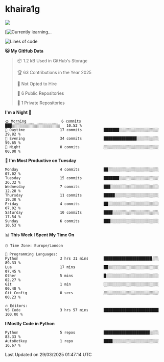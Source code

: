 # khaira1g

![](https://komarev.com/ghpvc/?username=khaira1g)

[![Currently learning...](https://github-readme-tech-stack.vercel.app/api/cards?title=Currently+learning...&lineCount=1&line1=python%2Cpython%2Cfff100%3Bhtml5%2Chtml5%2Cff5800%3Bcss%2Ccss%2C00e0ff%3Bjavascript%2Cjavascript%2Cfff100%3B)

<!--START_SECTION:waka-->
![Lines of code](https://img.shields.io/badge/From%20Hello%20World%20I%27ve%20Written-4.1%20thousand%20lines%20of%20code-blue)

**🐱 My GitHub Data** 

> 📦 1.2 kB Used in GitHub's Storage 
 > 
> 🏆 63 Contributions in the Year 2025
 > 
> 🚫 Not Opted to Hire
 > 
> 📜 6 Public Repositories 
 > 
> 🔑 1 Private Repositories 
 > 
**I'm a Night 🦉** 

```text
🌞 Morning                6 commits           ███░░░░░░░░░░░░░░░░░░░░░░   10.53 % 
🌆 Daytime                17 commits          ███████░░░░░░░░░░░░░░░░░░   29.82 % 
🌃 Evening                34 commits          ███████████████░░░░░░░░░░   59.65 % 
🌙 Night                  0 commits           ░░░░░░░░░░░░░░░░░░░░░░░░░   00.00 % 
```
📅 **I'm Most Productive on Tuesday** 

```text
Monday                   4 commits           ██░░░░░░░░░░░░░░░░░░░░░░░   07.02 % 
Tuesday                  15 commits          ███████░░░░░░░░░░░░░░░░░░   26.32 % 
Wednesday                7 commits           ███░░░░░░░░░░░░░░░░░░░░░░   12.28 % 
Thursday                 11 commits          █████░░░░░░░░░░░░░░░░░░░░   19.30 % 
Friday                   4 commits           ██░░░░░░░░░░░░░░░░░░░░░░░   07.02 % 
Saturday                 10 commits          ████░░░░░░░░░░░░░░░░░░░░░   17.54 % 
Sunday                   6 commits           ███░░░░░░░░░░░░░░░░░░░░░░   10.53 % 
```


📊 **This Week I Spent My Time On** 

```text
🕑︎ Time Zone: Europe/London

💬 Programming Languages: 
Python                   3 hrs 31 mins       ██████████████████████░░░   89.33 % 
Lua                      17 mins             ██░░░░░░░░░░░░░░░░░░░░░░░   07.45 % 
Other                    5 mins              █░░░░░░░░░░░░░░░░░░░░░░░░   02.27 % 
Git                      1 min               ░░░░░░░░░░░░░░░░░░░░░░░░░   00.48 % 
Git Config               0 secs              ░░░░░░░░░░░░░░░░░░░░░░░░░   00.23 % 

🔥 Editors: 
VS Code                  3 hrs 57 mins       █████████████████████████   100.00 % 
```

**I Mostly Code in Python** 

```text
Python                   5 repos             █████████████████████░░░░   83.33 % 
AutoHotkey               1 repo              ████░░░░░░░░░░░░░░░░░░░░░   16.67 % 
```




 Last Updated on 29/03/2025 01:47:14 UTC
<!--END_SECTION:waka-->
